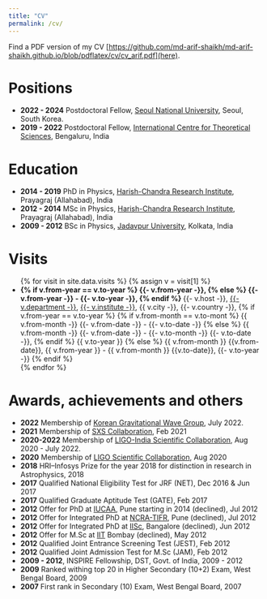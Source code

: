 ```yaml
---
title: "CV"
permalink: /cv/
---
```

Find a PDF version of my CV [https://github.com/md-arif-shaikh/md-arif-shaikh.github.io/blob/pdflatex/cv/cv_arif.pdf](here).

# Positions
- **2022 - 2024** Postdoctoral Fellow, [Seoul National University](https://en.snu.ac.kr/), Seoul, South Korea.
- **2019 - 2022** Postdoctoral Fellow, [International Centre for Theoretical Sciences](https://www.icts.res.in/), Bengaluru, India
  
# Education

- **2014 - 2019** PhD in Physics, [Harish-Chandra Research Institute](http://www.hri.res.in/), Prayagraj (Allahabad), India
- **2012 - 2014** MSc in Physics, [Harish-Chandra Research Institute](http://www.hri.res.in/), Prayagraj (Allahabad), India
- **2009 - 2012** BSc in Physics, [Jadavpur University](http://www.jaduniv.edu.in/), Kolkata, India

# Visits
<ul>
{% for visit in site.data.visits %}
{% assign v = visit[1] %}
<li>
<b>
{% if v.from-year == v.to-year %}
{{- v.from-year -}},
{% else %}
{{- v.from-year -}} - {{- v.to-year -}},
{% endif %}
</b> {{- v.host -}}, <a href="{{- v.department-url -}}">{{- v.department -}}</a>, <a href="{{- v.institute-url -}}">{{- v.institute -}}</a>, {{ v.city -}}, {{- v.country -}}, {% if v.from-year == v.to-year %}
{% if v.from-month == v.to-mont %}
{{ v.from-month -}} {{- v.from-date -}} - {{- v.to-date -}}
{% else %}
{{ v.from-month -}} {{- v.from-date -}} - {{- v.to-month -}} {{- v.to-date -}},
{% endif %} {{ v.to-year }}
{% else %}
{{ v.from-month }} {{v.from-date}}, {{ v.from-year }} - {{ v.from-month }} {{v.to-date}}, {{- v.to-year -}}
{% endif %}
</li>
{% endfor %}
</ul>

# Awards, achievements and others

- **2022** Membership of [Korean Gravitational Wave Group](https://kgwg.nims.re.kr/home/index.html), July 2022.
- **2021** Membership of [SXS Collaboration](https://www.black-holes.org/), Feb 2021
- **2020-2022** Membership of [LIGO-India Scientific Collaboration](https://www.ligo-india.in/lisc/), Aug 2020 - July 2022.
- **2020** Membership of [LIGO Scientific Collaboration](https://www.ligo.org/), Aug 2020
- **2018** HRI–Infosys Prize for the year 2018 for distinction in research in Astrophysics, 2018
- **2017** Qualified National Eligibility Test for JRF (NET), Dec 2016 & Jun 2017
- **2017** Qualified Graduate Aptitude Test (GATE), Feb 2017
- **2012** Offer for PhD at [IUCAA](https://www.iucaa.in/), Pune starting in 2014 (declined), Jul 2012
- **2012** Offer for Integrated PhD at [NCRA-TIFR](http://www.ncra.tifr.res.in/ncra/main), Pune (declined), Jul 2012
- **2012** Offer for Integrated PhD at [IISc](https://www.iisc.ac.in/), Bangalore (declined), Jun 2012
- **2012** Offer for M.Sc at [IIT](http://www.iitb.ac.in/) Bombay (declined), May 2012
- **2012** Qualified Joint Entrance Screening Test (JEST), Feb 2012
- **2012** Qualified Joint Admission Test for M.Sc (JAM), Feb 2012
- **2009 - 2012**, INSPIRE Fellowship, DST, Govt. of India, 2009 - 2012
- **2009** Ranked withing top 20 in Higher Secondary (10+2) Exam, West Bengal Board, 2009
- **2007** First rank in Secondary (10) Exam, West Bengal Board, 2007
